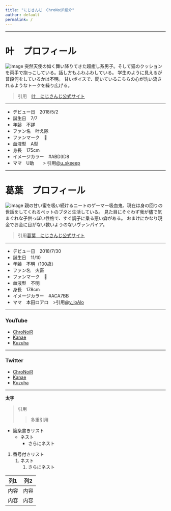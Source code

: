 ```yaml
---
title: "にじさんじ　ChroNoiR紹介"
author: default
permalink: /
---
```




-----------
# 叶　プロフィール

![image](https://cdn.wikiwiki.jp/to/w/nijisanji/%E5%8F%B6/::ref/kanae_keyvisual.jpg?rev=8cb5e3a08dff9dcdb2ea5e2383a4294c&t=20200830184038)
突然天使の如く舞い降りてきた超癒し系男子。そして猫のクッションを両手で抱っこしている。話し方もふわふわしている。
学生のように見えるが普段何をしているかは不明。
甘いボイスで、聞いているこちらの心が洗い流されるようなトークを繰り広げる。　　

> 引用　[叶　にじさんじ公式サイト](https://www.nijisanji.jp/members/kanae)



----------

- デビュー日　2018/5/2
- 誕生日　7/7
- 年齢　不詳
- ファン名　叶え隊
- ファンマーク　🔫
- 血液型　A型
- 身長　175cm
- イメージカラー　#ABD3D8
- ママ　U助　　> 引用[@u_skeeep](https://twitter.com/u_skeeep)



-----------
# 葛葉　プロフィール

![image](https://images.microcms-assets.io/assets/08e9ffa2c9d94cf88900071dfa1879e9/5f8be0eaaed34ad39cbe46d4c6b4a2fe/liver-full-body_Kuzuha.png)
親の甘い蜜を吸い続けるニートのゲーマー吸血鬼、現在は身の回りの世話をしてくれるペットのブタと生活している。
見た目にそぐわず我が儘で気まぐれな子供っぽい性格で、すぐ調子に乗る悪い癖がある。
おまけにかなり現金でお金に目がない救いようのないヴァンパイア。

> 引用[葛葉　にじさんじ公式サイト](https://www.nijisanji.jp/members/kuzuha)



-----------

- デビュー日　2018/7/30
- 誕生日　11/10
- 年齢　不明（100歳）
- ファン名　火畜
- ファンマーク　🎲
- 血液型　不明
- 身長　178cm
- イメージカラー　#ACA7BB
- ママ　本田ロアロ　>引用[@v_loAlo](https://twitter.com/v_loAlo?ref_src=twsrc%5Egoogle%7Ctwcamp%5Eserp%7Ctwgr%5Eauthor)



-----------
### YouTube
- [ChroNoiR](https://www.youtube.com/channel/UCz6vnIbgiqFT9xUcD6Bp65Q)
- [Kanae](https://www.youtube.com/channel/UCspv01oxUFf_MTSipURRhkA)
- [Kuzuha](https://www.youtube.com/channel/UCSFCh5NL4qXrAy9u-u2lX3g)
-----------
### Twitter
- [ChroNoiR](https://twitter.com/chronoir_info)
- [Kanae](https://twitter.com/Kanae_2434)
- [Kuzuha](https://twitter.com/Vamp_Kuzu)
-----------



**太字**

> 引用
>> 多重引用


- 箇条書きリスト
  - ネスト
    - さらにネスト


1. 番号付きリスト
   1. ネスト
      1. さらにネスト

  
| 列1  | 列2  |
|-----|-----|
| 内容  | 内容  |
| 内容  | 内容  |

